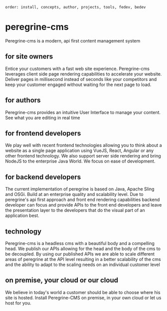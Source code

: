 ```
order: install, concepts, author, projects, tools, fedev, bedev
```

<div class="jumbotron" v-bind:data-per-path="model.path">
    <h1 class="display-3">peregrine-cms</h1>
    <p class="lead">Peregrine-cms is a modern, api first content management system
    </p>
</div>

## for site owners

Entice your customers with a fast web site experience. Peregrine-cms leverages client 
side page rendering capabilities to accelerate your website. Deliver pages in millisecond 
instead of seconds like your competitors and keep your customer engaged without waiting
for the next page to load. 

## for authors

Peregrine-cms provides an intuitive User Interface to manage your content. See what you
are editing in real time 

## for frontend developers

We play well with recent frontend technologies allowing you to think about a website
as a single page application using VueJS, React, Angular or any other frontend technology. 
We also support server side rendering and bring NodeJS to the enterprise Java World. We
focus on ease of development. 

## for backend developers

The current implementation of peregrine is based on Java, Apache Sling and OSGi. Build 
at an enterprise quality and scalability level. Due to peregrine's api first approach
and front end rendering capabilities backend developer can focus and provide APIs to
the front end developers and leave the presentation layer to the developers that do the
visual part of an application best. 

## technology

Peregrine-cms is a headless cms with a beautiful body and a compelling head. We publish
our APIs allowing for the head and the body of the cms to be decoupled. By using our 
published APIs we are able to scale different areas of peregrine at the API level
resulting in a better scalability of the cms and the ability to adapt to the scaling
needs on an individual customer level

## on premise, your cloud or our cloud

We believe in today's world a customer should be able to choose where his site is hosted. 
Install Peregrine-CMS on premise, in your own cloud or let us host for you. 
